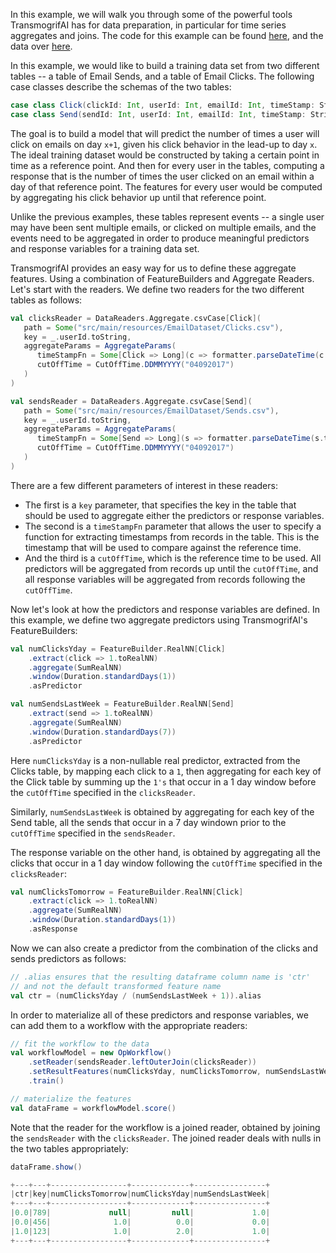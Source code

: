 In this example, we will walk you through some of the powerful tools TransmogrifAI has for data preparation, in particular for time series aggregates and joins. The code for this example can be found [here](https://github.com/salesforce/TransmogrifAI/tree/master/helloworld/src/main/scala/com/salesforce/hw/dataprep/JoinsAndAggregates.scala), and the data over [here](https://github.com/salesforce/op/tree/master/helloworld/src/main/resources/EmailDataset). 

In this example, we would like to build a training data set from two different tables -- a table of Email Sends, and a table of Email Clicks. The following case classes describe the schemas of the two tables:

```scala
case class Click(clickId: Int, userId: Int, emailId: Int, timeStamp: String)
case class Send(sendId: Int, userId: Int, emailId: Int, timeStamp: String)
```

The goal is to build a model that will predict the number of times a user will click on emails on day ```x+1```, given his click behavior in the lead-up to day ```x```. The ideal training dataset would be constructed by taking a certain point in time as a reference point. And then for every user in the tables, computing a response that is the number of times the user clicked on an email within a day of that reference point. The features for every user would be computed by aggregating his click behavior up until that reference point. 

Unlike the previous examples, these tables represent events -- a single user may have been sent multiple emails, or clicked on multiple emails, and the events need to be aggregated in order to produce meaningful predictors and response variables for a training data set. 

TransmogrifAI provides an easy way for us to define these aggregate features. Using a combination of FeatureBuilders and Aggregate Readers. Let's start with the readers. We define two readers for the two different tables as follows:

```scala
val clicksReader = DataReaders.Aggregate.csvCase[Click](
   path = Some("src/main/resources/EmailDataset/Clicks.csv"),
   key = _.userId.toString,
   aggregateParams = AggregateParams(
      timeStampFn = Some[Click => Long](c => formatter.parseDateTime(c.timeStamp).getMillis),
      cutOffTime = CutOffTime.DDMMYYYY("04092017")
   )
)

val sendsReader = DataReaders.Aggregate.csvCase[Send](
   path = Some("src/main/resources/EmailDataset/Sends.csv"),
   key = _.userId.toString,
   aggregateParams = AggregateParams(
      timeStampFn = Some[Send => Long](s => formatter.parseDateTime(s.timeStamp).getMillis),
      cutOffTime = CutOffTime.DDMMYYYY("04092017")
   )
)
```

There are a few different parameters of interest in these readers: 
* The first is a ```key``` parameter, that specifies the key in the table that should be used to aggregate either the predictors or response variables. 
* The second is a ```timeStampFn``` parameter that allows the user to specify a function for extracting timestamps from records in the table. This is the timestamp that will be used to compare against the reference time. 
* And the third is a ```cutOffTime```, which is the reference time to be used.
All predictors will be aggregated from records up until the ```cutOffTime```, and all response variables will be aggregated from records following the ```cutOffTime```.

Now let's look at how the predictors and response variables are defined. In this example, we define two aggregate predictors using TransmogrifAI's FeatureBuilders:

```scala    
val numClicksYday = FeatureBuilder.RealNN[Click]
    .extract(click => 1.toRealNN)
    .aggregate(SumRealNN)
    .window(Duration.standardDays(1))
    .asPredictor

val numSendsLastWeek = FeatureBuilder.RealNN[Send]
    .extract(send => 1.toRealNN)
    .aggregate(SumRealNN)
    .window(Duration.standardDays(7))
    .asPredictor
```
Here ```numClicksYday``` is a non-nullable real predictor, extracted from the Clicks table, by mapping each click to a ```1```, then aggregating for each key of the Click table by summing up the ```1's``` that occur in a 1 day window before the ```cutOffTime``` specified in the ```clicksReader```. 

Similarly, ```numSendsLastWeek``` is obtained by aggregating for each key of the Send table, all the sends that occur in a 7 day windown prior to the ```cutOffTime``` specified in the ```sendsReader```.

The response variable on the other hand, is obtained by aggregating all the clicks that occur in a 1 day window following the ```cutOffTime``` specified in the ```clicksReader```:

```scala
val numClicksTomorrow = FeatureBuilder.RealNN[Click]
    .extract(click => 1.toRealNN)
    .aggregate(SumRealNN)
    .window(Duration.standardDays(1))
    .asResponse
```

Now we can also create a predictor from the combination of the clicks and sends predictors as follows:

```scala
// .alias ensures that the resulting dataframe column name is 'ctr'
// and not the default transformed feature name
val ctr = (numClicksYday / (numSendsLastWeek + 1)).alias
```

In order to materialize all of these predictors and response variables, we can add them to a workflow with the appropriate readers:

```scala
// fit the workflow to the data
val workflowModel = new OpWorkflow()
    .setReader(sendsReader.leftOuterJoin(clicksReader))
    .setResultFeatures(numClicksYday, numClicksTomorrow, numSendsLastWeek, ctr)
    .train()

// materialize the features
val dataFrame = workflowModel.score()
```

Note that the reader for the workflow is a joined reader, obtained by joining the ```sendsReader``` with the ```clicksReader```. The joined reader deals with nulls in the two tables appropriately:

```scala
dataFrame.show()

+---+---+-----------------+-------------+----------------+
|ctr|key|numClicksTomorrow|numClicksYday|numSendsLastWeek|
+---+---+-----------------+-------------+----------------+
|0.0|789|             null|         null|             1.0|
|0.0|456|              1.0|          0.0|             0.0|
|1.0|123|              1.0|          2.0|             1.0|
+---+---+-----------------+-------------+----------------+
```
